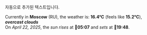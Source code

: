 
자동으로 추가된 텍스트입니다.

<!--START_SECTION:weather:moscow-->
Currently in **Moscow** (RU), the weather is: **16.4°C** (feels like **15.2°C**), ***overcast clouds***<br/>
On *April 22, 2025*, the *sun rises* at 🌅**05:07** and *sets* at 🌇**19:48**.
<!--END_SECTION:weather-->
